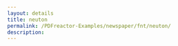 ```yaml
---
layout: details
title: neuton
permalink: /PDFreactor-Examples/newspaper/fnt/neuton/
description: 
---
```





